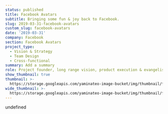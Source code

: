 ```yaml
---
status: published
title: Facebook Avatars
subtitle: Bringing some fun & joy back to Facebook.
slug: 2019-03-31-facebook-avatars
custom_slug: facebook-avatars
date: '2019-03-31'
company: Facebook
section: Facebook Avatars
project_type:
  - Vision & Strategy
  - Team Design
  - Cross-functional
summary: Add a summary
role: Project founder, long range vision, product execution & evangelism.
show_thumbnail: true
thumbnail: >-
  https://storage.googleapis.com/yaminateo-image-bucket/img/thumbnail/facebook-avatars_1x1.jpg
wide_thumbnail: >-
  https://storage.googleapis.com/yaminateo-image-bucket/img/thumbnail/facebook-avatars_2x1.jpg
---
```

undefined